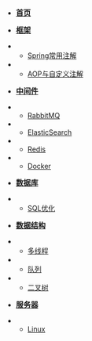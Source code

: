 <!-- docs/_sidebar.md -->

* [<span style="font-size: 15px; font-weight: bolder;">首页</span>](?id=java笔记)


* [<span style="font-size: 15px; font-weight: bolder;">框架</span>](framework/)
* * [Spring常用注解](framework/Spring常用注解.md)
* * [AOP与自定义注解](framework/AOP与自定义注解.md)


* [<span style="font-size: 15px; font-weight: bolder;">中间件</span>](tool/)
* * [RabbitMQ](tool/RabbitMQ.md)
* * [ElasticSearch](tool/ElasticSearch.md)
* * [Redis](tool/Redis.md)
* * [Docker](tool/Docker.md)

* [<span style="font-size: 15px; font-weight: bolder;">数据库</span>](sql/)
* * [SQL优化](sql/SQL优化要点.md)


* [<span style="font-size: 15px; font-weight: bolder;">数据结构</span>](data_structure/)
* * [多线程](data_structure/多线程.md)
* * [队列](data_structure/队列.md)
* * [二叉树](data_structure/二叉树.md)


* [<span style="font-size: 15px; font-weight: bolder;">服务器</span>](server/)
* * [Linux](server/Linux.md)

[//]: # (* * [WeChat]&#40;server/web/WeChat.html&#41;)
